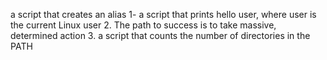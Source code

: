 
a script that creates an alias
 1- a script that prints hello user, where user is the current Linux user
2. The path to success is to take massive, determined action 
3. a script that counts the number of directories in the PATH
